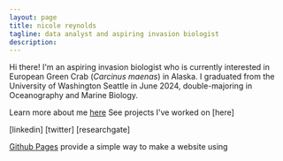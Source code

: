 ```yaml
---
layout: page
title: nicole reynolds
tagline: data analyst and aspiring invasion biologist
description: 
---
```


Hi there! I'm an aspiring invasion biologist who is currently interested in European Green Crab (_Carcinus maenas_) in Alaska.
I graduated from the University of Washington Seattle in June 2024, double-majoring in Oceanography and Marine Biology. 

Learn more about me [here](https://nicolr7.github.io/pages/about_me.html)
See projects I've worked on [here]

[linkedin] [twitter] [researchgate]

[Github Pages](https://pages.github.com) provide a simple way to make a
website using  


